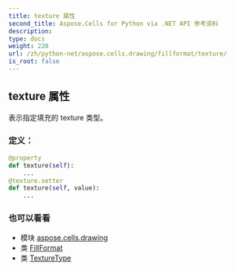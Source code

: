 ```yaml
---
title: texture 属性
second_title: Aspose.Cells for Python via .NET API 参考资料
description:
type: docs
weight: 220
url: /zh/python-net/aspose.cells.drawing/fillformat/texture/
is_root: false
---
```

## texture 属性

表示指定填充的 texture 类型。
### 定义：
```python
@property
def texture(self):
    ...
@texture.setter
def texture(self, value):
    ...
```

### 也可以看看
* 模块 [aspose.cells.drawing](../../)
* 类 [FillFormat](/cells/zh/python-net/aspose.cells.drawing/fillformat)
* 类 [TextureType](/cells/zh/python-net/aspose.cells.drawing/texturetype)
